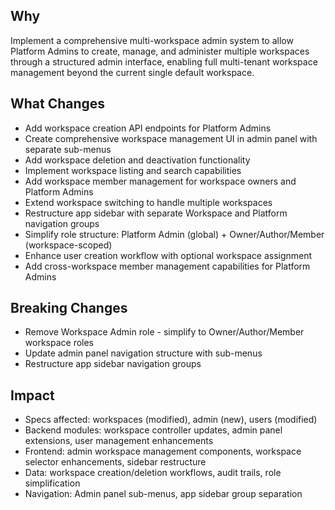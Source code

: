 ## Why

Implement a comprehensive multi-workspace admin system to allow Platform Admins to create, manage, and administer multiple workspaces through a structured admin interface, enabling full multi-tenant workspace management beyond the current single default workspace.

## What Changes

- Add workspace creation API endpoints for Platform Admins
- Create comprehensive workspace management UI in admin panel with separate sub-menus
- Add workspace deletion and deactivation functionality
- Implement workspace listing and search capabilities
- Add workspace member management for workspace owners and Platform Admins
- Extend workspace switching to handle multiple workspaces
- Restructure app sidebar with separate Workspace and Platform navigation groups
- Simplify role structure: Platform Admin (global) + Owner/Author/Member (workspace-scoped)
- Enhance user creation workflow with optional workspace assignment
- Add cross-workspace member management capabilities for Platform Admins

## Breaking Changes

- Remove Workspace Admin role - simplify to Owner/Author/Member workspace roles
- Update admin panel navigation structure with sub-menus
- Restructure app sidebar navigation groups

## Impact

- Specs affected: workspaces (modified), admin (new), users (modified)
- Backend modules: workspace controller updates, admin panel extensions, user management enhancements
- Frontend: admin workspace management components, workspace selector enhancements, sidebar restructure
- Data: workspace creation/deletion workflows, audit trails, role simplification
- Navigation: Admin panel sub-menus, app sidebar group separation